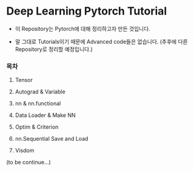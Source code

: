 # Deep Learning Pytorch Tutorial

* 이 Repository는 Pytorch에 대해 정리하고자 만든 것입니다.

* 말 그대로 Tutorials이기 때문에 Advanced code들은 없습니다. (추후에 다른 Repository로 정리할 예정입니다.)

### 목차

1. Tensor

2. Autograd & Variable

3. nn & nn.functional

4. Data Loader & Make NN

5. Optim & Criterion

6. nn.Sequential Save and Load

7. Visdom

(to be continue...)
